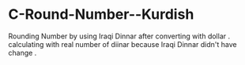 # C-Round-Number--Kurdish
Rounding Number by using Iraqi Dinnar after converting with dollar . calculating with real number of diinar because Iraqi Dinnar didn't have change .
